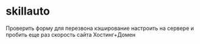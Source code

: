 # skillauto
Проверить форму для перезвона
кэширование настроить на сервере и пробить еще раз скорость сайта
Хостинг+Домен
